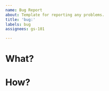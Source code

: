 ```yaml
---
name: Bug Report
about: Template for reporting any problems.
title: 'bug:'
labels: bug
assignees: gs-101

---
```


<!--
# Preamble

Please keep your title short, as I recommend/make issue pull requests based on their number and name. A long title makes them too long.

If your report envolves code, please wrap it in a details block:

<details>

```c
#include <stdio.h>

int main()
{
    printf("Hello, World!\n");
}
```
</details>

This reduces the clutter in your messages.
-->

# What?

<!-- Describe the issue. -->

# How?

<!--
Describe step-by-step how the issue can be reproduced.

Steps to reproduce the behavior:
1. Go to '...'
2. Click on '....'
3. Scroll down to '....'
4. See error

Also include important information such as:

- Operating System, Version
- Software, Version
-->

<!--
Following this, there are optional fields.

Uncomment them by removing these arrows.
-->

<!--
# What should have been?

Describe the expected behaviour.
-->

<!--
# Pictures?

If your issue needs some visual representation to be better understood, add a screenshot or video in a drop down:

<details>

![A monochrome image of a gnu's head, a logo for the Free Software Foundation.](https://www.gnu.org/graphics/gerwinski-gnu-head.png)
</details>

See that empty line? It's important, as not using it can break the content inside the block.
-->

<!--
# Anything else?

Add any other context you want here.
-->
